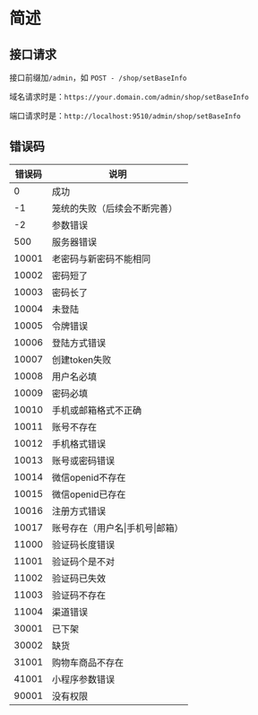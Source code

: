 # 简述
## 接口请求
接口前缀加`/admin`，如 `POST - /shop/setBaseInfo`

域名请求时是：`https://your.domain.com/admin/shop/setBaseInfo`

端口请求时是：`http://localhost:9510/admin/shop/setBaseInfo`

## 错误码
| 错误码 | 说明                             |
| ------ | -------------------------------- |
| 0      | 成功                             |
| -1     | 笼统的失败（后续会不断完善）     |
| -2     | 参数错误                         |
| 500    | 服务器错误                       |
| 10001  | 老密码与新密码不能相同           |
| 10002  | 密码短了                         |
| 10003  | 密码长了                         |
| 10004  | 未登陆                           |
| 10005  | 令牌错误                         |
| 10006  | 登陆方式错误                     |
| 10007  | 创建token失败                    |
| 10008  | 用户名必填                       |
| 10009  | 密码必填                         |
| 10010  | 手机或邮箱格式不正确             |
| 10011  | 账号不存在                       |
| 10012  | 手机格式错误                     |
| 10013  | 账号或密码错误                   |
| 10014  | 微信openid不存在                 |
| 10015  | 微信openid已存在                 |
| 10016  | 注册方式错误                     |
| 10017  | 账号存在（用户名\|手机号\|邮箱） |
| 11000  | 验证码长度错误                   |
| 11001  | 验证码个是不对                   |
| 11002  | 验证码已失效                     |
| 11003  | 验证码不存在                     |
| 11004  | 渠道错误                         |
| 30001  | 已下架                           |
| 30002  | 缺货                             |
| 31001  | 购物车商品不存在                 |
| 41001  | 小程序参数错误                   |
| 90001  | 没有权限                         |


